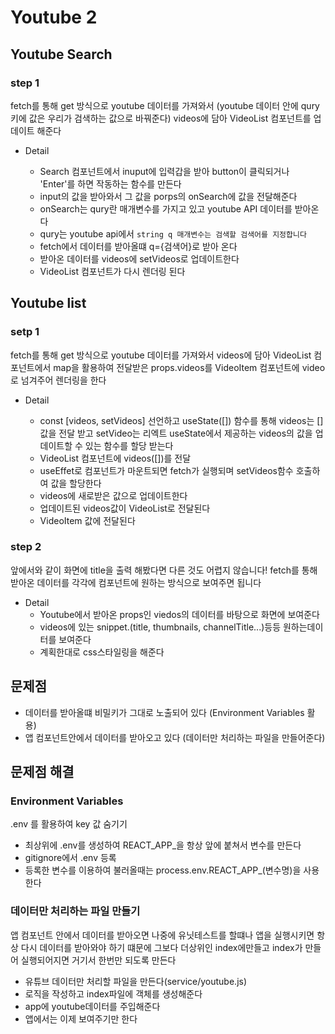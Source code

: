 # Youtube 2

## Youtube Search

### step 1 
fetch를 통해 get 방식으로 youtube 데이터를 가져와서  (youtube 데이터 안에 qury 키에 값은 우리가 검색하는 값으로 바꿔준다) videos에 담아 VideoList 컴포넌트를 업데이트 해준다

  * Detail
    
    * Search 컴포넌트에서 inuput에 입력갑을 받아 button이 클릭되거나 'Enter'를 하면 작동하는 함수를 만든다
    * input의 값을 받아와서 그 값을 porps의 onSearch에 값을 전달해준다
    * onSearch는 qury란 매개변수를 가지고 있고 youtube API 데이터를 받아온다
    * qury는 youtube api에서 `string q 매개변수는 검색할 검색어를 지정합니다`
    * fetch에서 데이터를 받아올떄 q={검색어}로 받아 온다
    * 받아온 데이터를 videos에 setVideos로 업데이트한다
    * VideoList 컴포넌트가 다시 렌더링 된다

## Youtube list

### setp 1
fetch를 통해 get 방식으로 youtube 데이터를 가져와서 videos에 담아 VideoList 컴포넌트에서 map을 활용하여 전달받은 props.videos를 VideoItem 컴포넌트에 video로 넘겨주어 렌더링을 한다

* Detail

  * const [videos, setVideos] 선언하고 useState([]) 함수를 통해 videos는 []값을 전달 받고 setVideo는 리엑트 useState에서 제공하는 videos의 값을 업데이트할 수 있는 함수를 할당 받는다 
  * VideoList 컴포넌트에 videos([])를 전달
  * useEffet로 컴포넌트가 마운트되면 fetch가 실행되며 setVideos함수 호출하여 값을 할당한다
  * videos에 새로받은 값으로 업데이트한다
  * 업데이트된 videos값이 VideoList로 전달된다
  * VideoItem 값에 전달된다

### step 2
앞에서와 같이 화면에 title을 출력 해봤다면 다른 것도 어렵지 않습니다! fetch를 통해 받아온 데이터를 각각에 컴포넌트에 원하는 방식으로 보여주면 됩니다

* Detail
  * Youtube에서 받아온 props인 viedos의 데이터를 바탕으로 화면에 보여준다
  * videos에 있는 snippet.(title, thumbnails, channelTitle...)등등 원하는데이터를 보여준다
  * 계획한대로 css스타일링을 해준다


## 문제점 
  * 데이터를 받아올떄 비밀키가 그대로 노출되어 있다 (Environment Variables 활용)
  * 앱 컴포넌트안에서 데이터를 받아오고 있다 (데이터만 처리하는 파일을 만들어준다)
  
## 문제점 해결

### Environment Variables
.env 를 활용하여 key 값 숨기기
  * 최상위에 .env를 생성하여 REACT_APP_을 항상 앞에 붙쳐서 변수를 만든다
  * gitignore에서 .env 등록
  * 등록한 변수를 이용하여 불러올때는 process.env.REACT_APP_(변수명)을 사용한다 

### 데이터만 처리하는 파일 만들기
앱 컴포넌트 안에서 데이터를 받아오면 나중에 유닛테스트를 할떄나 앱을 실행시키면 항상 다시 데이터를 받아와야 하기 떄문에 그보다 더상위인 index에만들고 index가 만들어 실행되어지면 거기서 한번만 되도록 만든다
  * 유튜브 데이터만 처리할 파일을 만든다(service/youtube.js)
  * 로직을 작성하고 index파일에 객체를 생성해준다
  * app에 youtube데이터를 주입해준다
  * 앱에서는 이제 보여주기만 한다
